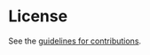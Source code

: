 # License

See the
[guidelines for contributions](https://github.com/richsalz/draft-rsalz-2026bis/blob/main/CONTRIBUTING.md).
